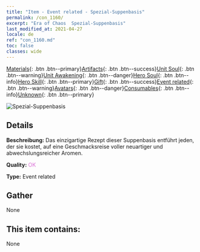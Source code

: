 ```yaml
---
title: "Item - Event related - Spezial-Suppenbasis"
permalink: /con_1160/
excerpt: "Era of Chaos  Spezial-Suppenbasis"
last_modified_at: 2021-04-27
locale: de
ref: "con_1160.md"
toc: false
classes: wide
---
```

 [Materials](/ItemsDE/){: .btn .btn--primary}[Artifacts](/ItemsDE/Artifacts/){: .btn .btn--success}[Unit Soul](/ItemsDE/UnitSoul/){: .btn .btn--warning}[Unit Awakening](/ItemsDE/UnitAwakening/){: .btn .btn--danger}[Hero Soul](/ItemsDE/HeroSoul/){: .btn .btn--info}[Hero Skill](/ItemsDE/HeroSkill/){: .btn .btn--primary}[Gift](/ItemsDE/Gift/){: .btn .btn--success}[Event related](/ItemsDE/Events/){: .btn .btn--warning}[Avatars](/ItemsDE/Avatars/){: .btn .btn--danger}[Consumables](/ItemsDE/Consumables/){: .btn .btn--info}[Unknown](/ItemsDE/Unknown/){: .btn .btn--primary}

 ![Spezial-Suppenbasis](/images/t/i_8150003.png)

## Details
 **Beschreibung:** Das einzigartige Rezept dieser Suppenbasis entführt jeden, der sie kostet, auf eine Geschmacksreise voller neuartiger und abwechslungsreicher Aromen.

 **Quality:** <span style="color: #DA70D6">OK</span>

 **Type:** Event related

## Gather

  None

## This item contains:

  None

